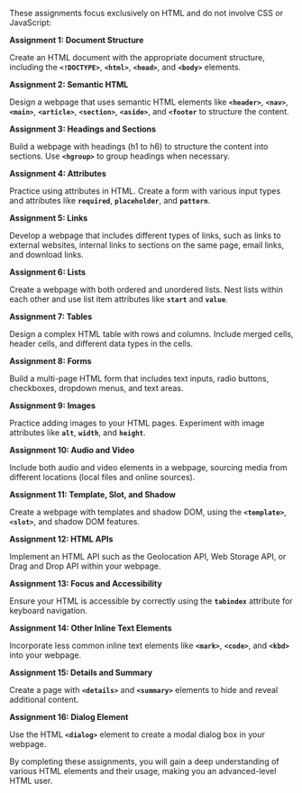These assignments focus exclusively on HTML and do not involve CSS or JavaScript:

**Assignment 1: Document Structure**

Create an HTML document with the appropriate document structure, including the **`<!DOCTYPE>`**, **`<html>`**, **`<head>`**, and **`<body>`** elements.

**Assignment 2: Semantic HTML**

Design a webpage that uses semantic HTML elements like **`<header>`**, **`<nav>`**, **`<main>`**, **`<article>`**, **`<section>`**, **`<aside>`**, and **`<footer`** to structure the content.

**Assignment 3: Headings and Sections**

Build a webpage with headings (h1 to h6) to structure the content into sections. Use **`<hgroup>`** to group headings when necessary.

**Assignment 4: Attributes**

Practice using attributes in HTML. Create a form with various input types and attributes like **`required`**, **`placeholder`**, and **`pattern`**.

**Assignment 5: Links**

Develop a webpage that includes different types of links, such as links to external websites, internal links to sections on the same page, email links, and download links.

**Assignment 6: Lists**

Create a webpage with both ordered and unordered lists. Nest lists within each other and use list item attributes like **`start`** and **`value`**.

**Assignment 7: Tables**

Design a complex HTML table with rows and columns. Include merged cells, header cells, and different data types in the cells.

**Assignment 8: Forms**

Build a multi-page HTML form that includes text inputs, radio buttons, checkboxes, dropdown menus, and text areas.

**Assignment 9: Images**

Practice adding images to your HTML pages. Experiment with image attributes like **`alt`**, **`width`**, and **`height`**.

**Assignment 10: Audio and Video**

Include both audio and video elements in a webpage, sourcing media from different locations (local files and online sources).

**Assignment 11: Template, Slot, and Shadow**

Create a webpage with templates and shadow DOM, using the **`<template>`**, **`<slot>`**, and shadow DOM features.

**Assignment 12: HTML APIs**

Implement an HTML API such as the Geolocation API, Web Storage API, or Drag and Drop API within your webpage.

**Assignment 13: Focus and Accessibility**

Ensure your HTML is accessible by correctly using the **`tabindex`** attribute for keyboard navigation.

**Assignment 14: Other Inline Text Elements**

Incorporate less common inline text elements like **`<mark>`**, **`<code>`**, and **`<kbd>`** into your webpage.

**Assignment 15: Details and Summary**

Create a page with **`<details>`** and **`<summary>`** elements to hide and reveal additional content.

**Assignment 16: Dialog Element**

Use the HTML **`<dialog>`** element to create a modal dialog box in your webpage.

By completing these assignments, you will gain a deep understanding of various HTML elements and their usage, making you an advanced-level HTML user.
